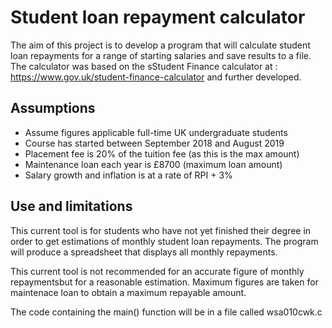 # Student loan repayment calculator

The aim of this project is to develop a program that will calculate student loan repayments for a range of starting salaries and save results to a file. The calculator was based on the sStudent Finance calculator at : https://www.gov.uk/student-finance-calculator and further developed.

## Assumptions

- Assume figures applicable full-time UK undergraduate students
- Course has started between September 2018 and August 2019
- Placement fee is 20% of the tuition fee (as this is the max amount) 
- Maintenance loan each year is £8700 (maximum loan amount)
- Salary growth and inflation is at a rate of RPI + 3%

## Use and limitations

This current tool is for students who have not yet finished their degree in order to get estimations of monthly student loan repayments. The program will produce a spreadsheet that displays all monthly repayments. 

This current tool is not recommended for an accurate figure of monthly repaymentsbut for a reasonable estimation. Maximum figures are taken for maintenace loan to obtain a maximum repayable amount.

The code containing the main() function will be in a file called wsa010cwk.c
